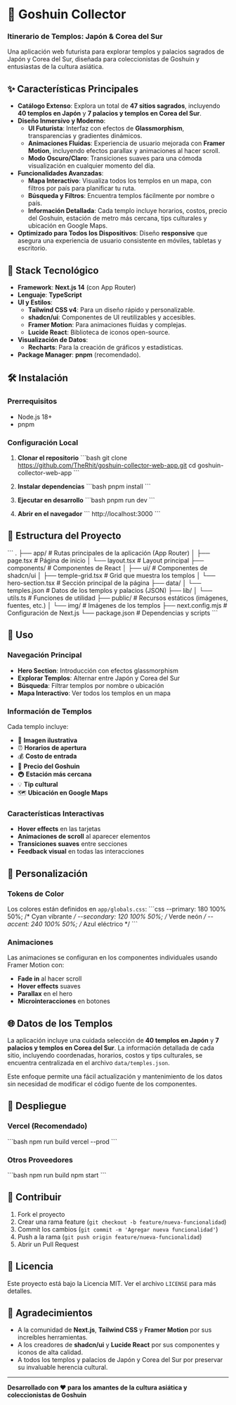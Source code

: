 # 🏯 Goshuin Collector

### Itinerario de Templos: Japón & Corea del Sur

Una aplicación web futurista para explorar templos y palacios sagrados de Japón y Corea del Sur, diseñada para coleccionistas de Goshuin y entusiastas de la cultura asiática.

## ✨ Características Principales

- **Catálogo Extenso**: Explora un total de **47 sitios sagrados**, incluyendo **40 templos en Japón** y **7 palacios y templos en Corea del Sur**.
- **Diseño Inmersivo y Moderno**:
    - **UI Futurista**: Interfaz con efectos de **Glassmorphism**, transparencias y gradientes dinámicos.
    - **Animaciones Fluidas**: Experiencia de usuario mejorada con **Framer Motion**, incluyendo efectos parallax y animaciones al hacer scroll.
    - **Modo Oscuro/Claro**: Transiciones suaves para una cómoda visualización en cualquier momento del día.
- **Funcionalidades Avanzadas**:
    - **Mapa Interactivo**: Visualiza todos los templos en un mapa, con filtros por país para planificar tu ruta.
    - **Búsqueda y Filtros**: Encuentra templos fácilmente por nombre o país.
    - **Información Detallada**: Cada templo incluye horarios, costos, precio del Goshuin, estación de metro más cercana, tips culturales y ubicación en Google Maps.
- **Optimizado para Todos los Dispositivos**: Diseño **responsive** que asegura una experiencia de usuario consistente en móviles, tabletas y escritorio.

## 🚀 Stack Tecnológico

- **Framework**: **Next.js 14** (con App Router)
- **Lenguaje**: **TypeScript**
- **UI y Estilos**:
    - **Tailwind CSS v4**: Para un diseño rápido y personalizable.
    - **shadcn/ui**: Componentes de UI reutilizables y accesibles.
    - **Framer Motion**: Para animaciones fluidas y complejas.
    - **Lucide React**: Biblioteca de iconos open-source.
- **Visualización de Datos**:
    - **Recharts**: Para la creación de gráficos y estadísticas.
- **Package Manager**: **pnpm** (recomendado).

## 🛠️ Instalación

### Prerrequisitos
- Node.js 18+
- pnpm

### Configuración Local

1. **Clonar el repositorio**
\`\`\`bash
git clone https://github.com/TheRhit/goshuin-collector-web-app.git
cd goshuin-collector-web-app
\`\`\`

2. **Instalar dependencias**
\`\`\`bash
pnpm install
\`\`\`

3. **Ejecutar en desarrollo**
\`\`\`bash
pnpm run dev
\`\`\`

4. **Abrir en el navegador**
\`\`\`
http://localhost:3000
\`\`\`

## 📁 Estructura del Proyecto

\`\`\`
.
├── app/                  # Rutas principales de la aplicación (App Router)
│   ├── page.tsx          # Página de inicio
│   └── layout.tsx        # Layout principal
├── components/           # Componentes de React
│   ├── ui/               # Componentes de shadcn/ui
│   ├── temple-grid.tsx   # Grid que muestra los templos
│   └── hero-section.tsx  # Sección principal de la página
├── data/
│   └── temples.json      # Datos de los templos y palacios (JSON)
├── lib/
│   └── utils.ts          # Funciones de utilidad
├── public/               # Recursos estáticos (imágenes, fuentes, etc.)
│   └── img/              # Imágenes de los templos
├── next.config.mjs       # Configuración de Next.js
└── package.json          # Dependencias y scripts
\`\`\`

## 🎯 Uso

### Navegación Principal
- **Hero Section**: Introducción con efectos glassmorphism
- **Explorar Templos**: Alternar entre Japón y Corea del Sur
- **Búsqueda**: Filtrar templos por nombre o ubicación
- **Mapa Interactivo**: Ver todos los templos en un mapa

### Información de Templos
Cada templo incluye:
- 📸 **Imagen ilustrativa**
- ⏰ **Horarios de apertura**
- 💰 **Costo de entrada**
- 🎫 **Precio del Goshuin**
- 🚇 **Estación más cercana**
- 💡 **Tip cultural**
- 🗺️ **Ubicación en Google Maps**

### Características Interactivas
- **Hover effects** en las tarjetas
- **Animaciones de scroll** al aparecer elementos
- **Transiciones suaves** entre secciones
- **Feedback visual** en todas las interacciones

## 🎨 Personalización

### Tokens de Color
Los colores están definidos en `app/globals.css`:
\`\`\`css
--primary: 180 100% 50%;      /* Cyan vibrante */
--secondary: 120 100% 50%;    /* Verde neón */
--accent: 240 100% 50%;       /* Azul eléctrico */
\`\`\`

### Animaciones
Las animaciones se configuran en los componentes individuales usando Framer Motion con:
- **Fade in** al hacer scroll
- **Hover effects** suaves
- **Parallax** en el hero
- **Microinteracciones** en botones

## 🌐 Datos de los Templos

La aplicación incluye una cuidada selección de **40 templos en Japón** y **7 palacios y templos en Corea del Sur**. La información detallada de cada sitio, incluyendo coordenadas, horarios, costos y tips culturales, se encuentra centralizada en el archivo `data/temples.json`.

Este enfoque permite una fácil actualización y mantenimiento de los datos sin necesidad de modificar el código fuente de los componentes.

## 🚀 Despliegue

### Vercel (Recomendado)
\`\`\`bash
npm run build
vercel --prod
\`\`\`

### Otros Proveedores
\`\`\`bash
npm run build
npm start
\`\`\`

## 🤝 Contribuir

1. Fork el proyecto
2. Crear una rama feature (`git checkout -b feature/nueva-funcionalidad`)
3. Commit los cambios (`git commit -m 'Agregar nueva funcionalidad'`)
4. Push a la rama (`git push origin feature/nueva-funcionalidad`)
5. Abrir un Pull Request

## 📝 Licencia

Este proyecto está bajo la Licencia MIT. Ver el archivo `LICENSE` para más detalles.

## 🙏 Agradecimientos

- A la comunidad de **Next.js**, **Tailwind CSS** y **Framer Motion** por sus increíbles herramientas.
- A los creadores de **shadcn/ui** y **Lucide React** por sus componentes y iconos de alta calidad.
- A todos los templos y palacios de Japón y Corea del Sur por preservar su invaluable herencia cultural.

---

**Desarrollado con ❤️ para los amantes de la cultura asiática y coleccionistas de Goshuin**
